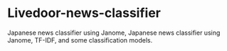 # Livedoor-news-classifier
Japanese news classifier using Janome, Japanese news classifier using Janome, TF-IDF, and some classification models.

